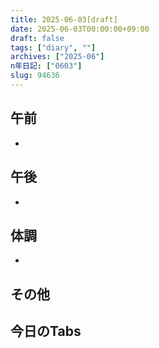 ```yaml
---
title: 2025-06-03[draft]
date: 2025-06-03T00:00:00+09:00
draft: false
tags: ["diary", ""]
archives: ["2025-06"]
n年日記: ["0603"]
slug: 94636
---
```

## 午前
- 
## 午後
- 
## 体調
- 
## その他
## 今日のTabs